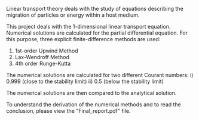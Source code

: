 Linear transport theory deals with the study of equations describing the migration of particles or energy within a host medium.

This project deals with the 1-dimensional linear transport equation. Numerical solutions are calculated for the partial differential equation.
For this purpose, three explicit finite-difference methods are used:
1. 1st-order Upwind Method
2. Lax-Wendroff Method
3. 4th order Runge-Kutta 

The numerical solutions are calculated for two different Courant numbers:
i) 0.999 (close to the stability limit)
ii) 0.5  (below the stability limit)

The numerical solutions are then compared to the analytical solution.

To understand the derivation of the numerical methods and to read the conclusion, please view the "Final_report.pdf" file.
